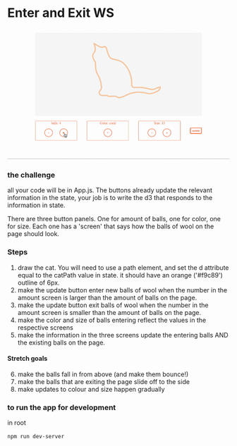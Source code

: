 # Enter and Exit WS

![](./public/cat-gif.gif)

### the challenge

all your code will be in App.js. The buttons already update the relevant information in the state, your job is to write the d3 that responds to the information in state.

There are three button panels. One for amount of balls, one for color, one for size. Each one has a 'screen' that says how the balls of wool on the page should look.

### Steps

1. draw the cat. You will need to use a path element, and set the d attribute equal to the catPath value in state. it should have an orange ('#f9c89') outline of 6px.
2. make the update button enter new balls of wool when the number in the amount screen is larger than the amount of balls on the page.
3. make the update button exit balls of wool when the number in the amount screen is smaller than the amount of balls on the page.
4. make the color and size of balls entering reflect the values in the respective screens
5. make the information in the three screens update the entering balls AND the existing balls on the page.

#### Stretch goals

6. make the balls fall in from above (and make them bounce!)
7. make the balls that are exiting the page slide off to the side
8. make updates to colour and size happen gradually

### to run the app for development

in root

```
npm run dev-server
```
